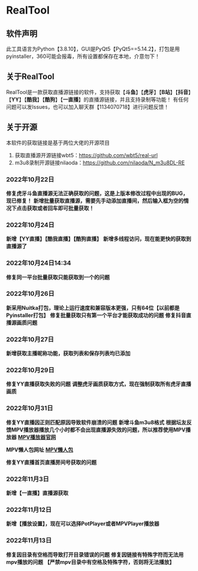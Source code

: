 # RealTool


## 软件声明
此工具语言为Python【3.8.10】，GUI是PyQt5【PyQt5==5.14.2】，打包是用pyinstaller，360可能会报毒，所有设置都保存在本地，介意勿下！

## 关于RealTool
RealTool是一款获取直播源链接的软件，支持获取【**斗鱼**】【**虎牙**】【**B站**】【**抖音**】【**YY**】【**酷我**】【**酷狗**】【**一直播**】的直播源链接，并且支持录制等功能！
有任何问题可以发Issues，也可以加入聊天群【1134070718】进行问题反馈！

## 关于开源
本软件的获取链接是基于两位大佬的开源项目
1. 获取直播源开源链接wbt5：https://github.com/wbt5/real-url
2. m3u8录制开源链接nilaoda：https://github.com/nilaoda/N_m3u8DL-RE


### 2022年10月22日
**修复虎牙斗鱼直播源无法正确获取的问题，这是上版本修改过程中出现的BUG，现已修复！**
**新增批量获取直播源，需要先手动添加直播间，然后输入框为空的情况下点击获取或者回车即可批量获取！**

### 2022年10月24日
**新增【YY直播】【酷我直播】【酷狗直播】**
**新增多线程访问，现在能更快的获取到直播源了**

### 2022年10月24日14:34
**修复同一平台批量获取只能获取到一个的问题**

### 2022年10月26日
**新采用Nuitka打包，理论上运行速度和兼容版本更强，只有64位【以前都是Pyinstaller打包】**
**修复批量获取只有第一个平台才能获取成功的问题**
**修复抖音直播源画质问题**

### 2022年10月27日
**新增获取主播昵称功能，获取列表和保存列表均已添加**

### 2022年10月29日
**修复YY直播获取失败的问题**
**调整虎牙画质获取方式，现在强制获取所有虎牙直播画质**

### 2022年10月31日
**修复YY直播因正则匹配原因导致软件崩溃的问题**
**新增斗鱼m3u8格式**
**根据坛友反馈MPV播放器播放几个小时都不会出现直播源失效的问题，所以推荐使用MPV播放器**
**[MPV播放器官网](https://mpv.io)**

**MPV懒人包网址**
**[MPV懒人包](https://github.com/hooke007/MPV_lazy/)**

**修复YY直播首页直播房间号获取的问题**


### 2022年11月3日
**新增【一直播】直播源获取**

### 2022年11月12日
**新增【播放设置】，现在可以选择PotPlayer或者MPVPlayer播放器**

### 2022年11月13日
**修复因目录有空格而导致打开目录错误的问题**
**修复因链接有特殊字符而无法用mpv播放的问题**
**【严禁mpv目录中有空格及特殊字符，否则将无法播放】**


